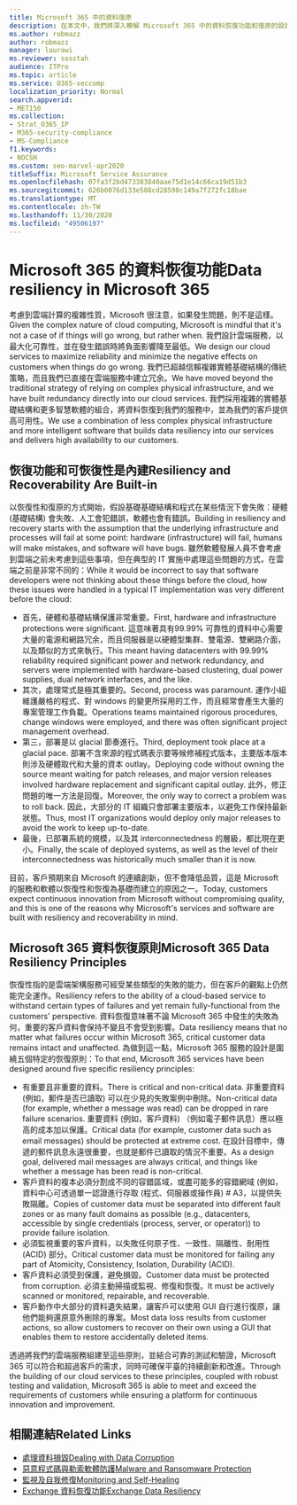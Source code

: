```yaml
---
title: Microsoft 365 中的資料復原
description: 在本文中，我們將深入瞭解 Microsoft 365 中的資料恢復功能和復原的設計和原則。
ms.author: robmazz
author: robmazz
manager: laurawi
ms.reviewer: sosstah
audience: ITPro
ms.topic: article
ms.service: O365-seccomp
localization_priority: Normal
search.appverid:
- MET150
ms.collection:
- Strat_O365_IP
- M365-security-compliance
- MS-Compliance
f1.keywords:
- NOCSH
ms.custom: seo-marvel-apr2020
titleSuffix: Microsoft Service Assurance
ms.openlocfilehash: 07fa3f2bd473383840aae75d1e14c66ca19d51b3
ms.sourcegitcommit: 626b0076d133e588cd28598c149a7f272fc18bae
ms.translationtype: MT
ms.contentlocale: zh-TW
ms.lasthandoff: 11/30/2020
ms.locfileid: "49506197"
---
```

# <a name="data-resiliency-in-microsoft-365"></a><span data-ttu-id="f36b0-103">Microsoft 365 的資料恢復功能</span><span class="sxs-lookup"><span data-stu-id="f36b0-103">Data resiliency in Microsoft 365</span></span>

<span data-ttu-id="f36b0-104">考慮到雲端計算的複雜性質，Microsoft 很注意，如果發生問題，則不是這樣。</span><span class="sxs-lookup"><span data-stu-id="f36b0-104">Given the complex nature of cloud computing, Microsoft is mindful that it's not a case of if things will go wrong, but rather when.</span></span> <span data-ttu-id="f36b0-105">我們設計雲端服務，以最大化可靠性，並在發生錯誤時將負面影響降至最低。</span><span class="sxs-lookup"><span data-stu-id="f36b0-105">We design our cloud services to maximize reliability and minimize the negative effects on customers when things do go wrong.</span></span> <span data-ttu-id="f36b0-106">我們已超越信賴複雜實體基礎結構的傳統策略，而且我們已直接在雲端服務中建立冗余。</span><span class="sxs-lookup"><span data-stu-id="f36b0-106">We have moved beyond the traditional strategy of relying on complex physical infrastructure, and we have built redundancy directly into our cloud services.</span></span> <span data-ttu-id="f36b0-107">我們採用複雜的實體基礎結構和更多智慧軟體的組合，將資料恢復到我們的服務中，並為我們的客戶提供高可用性。</span><span class="sxs-lookup"><span data-stu-id="f36b0-107">We use a combination of less complex physical infrastructure and more intelligent software that builds data resiliency into our services and delivers high availability to our customers.</span></span> 

## <a name="resiliency-and-recoverability-are-built-in"></a><span data-ttu-id="f36b0-108">恢復功能和可恢復性是內建</span><span class="sxs-lookup"><span data-stu-id="f36b0-108">Resiliency and Recoverability Are Built-in</span></span> 

<span data-ttu-id="f36b0-109">以恢復性和復原的方式開始，假設基礎基礎結構和程式在某些情況下會失敗：硬體 (基礎結構) 會失敗、人工會犯錯誤，軟體也會有錯誤。</span><span class="sxs-lookup"><span data-stu-id="f36b0-109">Building in resiliency and recovery starts with the assumption that the underlying infrastructure and processes will fail at some point: hardware (infrastructure) will fail, humans will make mistakes, and software will have bugs.</span></span> <span data-ttu-id="f36b0-110">雖然軟體發展人員不會考慮到雲端之前未考慮到這些事項，但在典型的 IT 實施中處理這些問題的方式，在雲端之前是非常不同的：</span><span class="sxs-lookup"><span data-stu-id="f36b0-110">While it would be incorrect to say that software developers were not thinking about these things before the cloud, how these issues were handled in a typical IT implementation was very different before the cloud:</span></span>

- <span data-ttu-id="f36b0-111">首先，硬體和基礎結構保護非常重要。</span><span class="sxs-lookup"><span data-stu-id="f36b0-111">First, hardware and infrastructure protections were significant.</span></span> <span data-ttu-id="f36b0-112">這意味著具有99.99% 可靠性的資料中心需要大量的電源和網路冗余，而且伺服器是以硬體型集群、雙電源、雙網路介面，以及類似的方式來執行。</span><span class="sxs-lookup"><span data-stu-id="f36b0-112">This meant having datacenters with 99.99% reliability required significant power and network redundancy, and servers were implemented with hardware-based clustering, dual power supplies, dual network interfaces, and the like.</span></span> 
- <span data-ttu-id="f36b0-113">其次，處理常式是極其重要的。</span><span class="sxs-lookup"><span data-stu-id="f36b0-113">Second, process was paramount.</span></span> <span data-ttu-id="f36b0-114">運作小組維護嚴格的程式、對 windows 的變更所採用的工作，而且經常會產生大量的專案管理工作負載。</span><span class="sxs-lookup"><span data-stu-id="f36b0-114">Operations teams maintained rigorous procedures, change windows were employed, and there was often significant project management overhead.</span></span> 
- <span data-ttu-id="f36b0-115">第三，部署是以 glacial 節奏進行。</span><span class="sxs-lookup"><span data-stu-id="f36b0-115">Third, deployment took place at a glacial pace.</span></span> <span data-ttu-id="f36b0-116">部署不含來源的程式碼表示要等候修補程式版本，主要版本版本則涉及硬體取代和大量的資本 outlay。</span><span class="sxs-lookup"><span data-stu-id="f36b0-116">Deploying code without owning the source meant waiting for patch releases, and major version releases involved hardware replacement and significant capital outlay.</span></span> <span data-ttu-id="f36b0-117">此外，修正問題的唯一方法是回復。</span><span class="sxs-lookup"><span data-stu-id="f36b0-117">Moreover, the only way to correct a problem was to roll back.</span></span> <span data-ttu-id="f36b0-118">因此，大部分的 IT 組織只會部署主要版本，以避免工作保持最新狀態。</span><span class="sxs-lookup"><span data-stu-id="f36b0-118">Thus, most IT organizations would deploy only major releases to avoid the work to keep up-to-date.</span></span> 
- <span data-ttu-id="f36b0-119">最後，已部署系統的規模，以及其 interconnectedness 的層級，都比現在更小。</span><span class="sxs-lookup"><span data-stu-id="f36b0-119">Finally, the scale of deployed systems, as well as the level of their interconnectedness was historically much smaller than it is now.</span></span> 

<span data-ttu-id="f36b0-120">目前，客戶預期來自 Microsoft 的連續創新，但不會降低品質，這是 Microsoft 的服務和軟體以恢復性和恢復為基礎而建立的原因之一。</span><span class="sxs-lookup"><span data-stu-id="f36b0-120">Today, customers expect continuous innovation from Microsoft without compromising quality, and this is one of the reasons why Microsoft's services and software are built with resiliency and recoverability in mind.</span></span> 

## <a name="microsoft-365-data-resiliency-principles"></a><span data-ttu-id="f36b0-121">Microsoft 365 資料恢復原則</span><span class="sxs-lookup"><span data-stu-id="f36b0-121">Microsoft 365 Data Resiliency Principles</span></span>

<span data-ttu-id="f36b0-122">恢復性指的是雲端架構服務可經受某些類型的失敗的能力，但在客戶的觀點上仍然能完全運作。</span><span class="sxs-lookup"><span data-stu-id="f36b0-122">Resiliency refers to the ability of a cloud-based service to withstand certain types of failures and yet remain fully-functional from the customers' perspective.</span></span> <span data-ttu-id="f36b0-123">資料恢復意味著不論 Microsoft 365 中發生的失敗為何，重要的客戶資料會保持不變且不會受到影響。</span><span class="sxs-lookup"><span data-stu-id="f36b0-123">Data resiliency means that no matter what failures occur within Microsoft 365, critical customer data remains intact and unaffected.</span></span> <span data-ttu-id="f36b0-124">為做到這一點，Microsoft 365 服務的設計是圍繞五個特定的恢復原則：</span><span class="sxs-lookup"><span data-stu-id="f36b0-124">To that end, Microsoft 365 services have been designed around five specific resiliency principles:</span></span>

- <span data-ttu-id="f36b0-125">有重要且非重要的資料。</span><span class="sxs-lookup"><span data-stu-id="f36b0-125">There is critical and non-critical data.</span></span> <span data-ttu-id="f36b0-126">非重要資料 (例如，郵件是否已讀取) 可以在少見的失敗案例中刪除。</span><span class="sxs-lookup"><span data-stu-id="f36b0-126">Non-critical data (for example, whether a message was read) can be dropped in rare failure scenarios.</span></span> <span data-ttu-id="f36b0-127">重要資料 (例如，客戶資料) （例如電子郵件訊息）應以極高的成本加以保護。</span><span class="sxs-lookup"><span data-stu-id="f36b0-127">Critical data (for example, customer data such as email messages) should be protected at extreme cost.</span></span> <span data-ttu-id="f36b0-128">在設計目標中，傳遞的郵件訊息永遠很重要，也就是郵件已讀取的情況不重要。</span><span class="sxs-lookup"><span data-stu-id="f36b0-128">As a design goal, delivered mail messages are always critical, and things like whether a message has been read is non-critical.</span></span> 
- <span data-ttu-id="f36b0-129">客戶資料的複本必須分割成不同的容錯區域，或盡可能多的容錯網域 (例如，資料中心可透過單一認證進行存取 (程式、伺服器或操作員) # A3，以提供失敗隔離。</span><span class="sxs-lookup"><span data-stu-id="f36b0-129">Copies of customer data must be separated into different fault zones or as many fault domains as possible (e.g., datacenters, accessible by single credentials (process, server, or operator)) to provide failure isolation.</span></span> 
- <span data-ttu-id="f36b0-130">必須監視重要的客戶資料，以失敗任何原子性、一致性、隔離性、耐用性 (ACID) 部分。</span><span class="sxs-lookup"><span data-stu-id="f36b0-130">Critical customer data must be monitored for failing any part of Atomicity, Consistency, Isolation, Durability (ACID).</span></span> 
- <span data-ttu-id="f36b0-131">客戶資料必須受到保護，避免損毀。</span><span class="sxs-lookup"><span data-stu-id="f36b0-131">Customer data must be protected from corruption.</span></span> <span data-ttu-id="f36b0-132">必須主動掃描或監視、修復和恢復。</span><span class="sxs-lookup"><span data-stu-id="f36b0-132">It must be actively scanned or monitored, repairable, and recoverable.</span></span> 
- <span data-ttu-id="f36b0-133">客戶動作中大部分的資料遺失結果，讓客戶可以使用 GUI 自行進行復原，讓他們能夠還原意外刪除的專案。</span><span class="sxs-lookup"><span data-stu-id="f36b0-133">Most data loss results from customer actions, so allow customers to recover on their own using a GUI that enables them to restore accidentally deleted items.</span></span> 
 
<span data-ttu-id="f36b0-134">透過將我們的雲端服務組建至這些原則，並結合可靠的測試和驗證，Microsoft 365 可以符合和超過客戶的需求，同時可確保平臺的持續創新和改進。</span><span class="sxs-lookup"><span data-stu-id="f36b0-134">Through the building of our cloud services to these principles, coupled with robust testing and validation, Microsoft 365 is able to meet and exceed the requirements of customers while ensuring a platform for continuous innovation and improvement.</span></span> 

## <a name="related-links"></a><span data-ttu-id="f36b0-135">相關連結</span><span class="sxs-lookup"><span data-stu-id="f36b0-135">Related Links</span></span>

- [<span data-ttu-id="f36b0-136">處理資料損毀</span><span class="sxs-lookup"><span data-stu-id="f36b0-136">Dealing with Data Corruption</span></span>](assurance-dealing-with-data-corruption.md)
- [<span data-ttu-id="f36b0-137">惡意程式碼與勒索軟體防護</span><span class="sxs-lookup"><span data-stu-id="f36b0-137">Malware and Ransomware Protection</span></span>](assurance-malware-and-ransomware-protection.md)
- [<span data-ttu-id="f36b0-138">監視及自我修復</span><span class="sxs-lookup"><span data-stu-id="f36b0-138">Monitoring and Self-Healing</span></span>](assurance-monitoring-and-self-healing.md)
- [<span data-ttu-id="f36b0-139">Exchange 資料恢復功能</span><span class="sxs-lookup"><span data-stu-id="f36b0-139">Exchange Data Resiliency</span></span>](assurance-exchange-data-resiliency.md)
